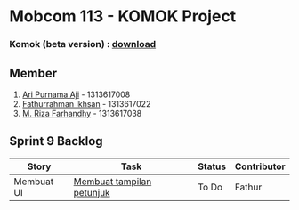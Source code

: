 # Mobcom 113 - KOMOK Project

### Komok (beta version) : [download](https://github.com/rubischoco/KOMOKProject/blob/sprint9/KOMOK-beta.rar)

## Member
1. [Ari Purnama Aji](https://github.com/AriPurnamaAji) - 1313617008
2. [Fathurrahman Ikhsan](https://github.com/rubischoco) - 1313617022
3. [M. Riza Farhandhy](https://github.com/MRizaF) - 1313617038

## Sprint 9 Backlog

| Story | Task | Status | Contributor |
|-------|------|--------|-------------|
| Membuat UI | [Membuat tampilan petunjuk](https://github.com/rubischoco/KOMOKProject/issues/22) | To Do | Fathur |
